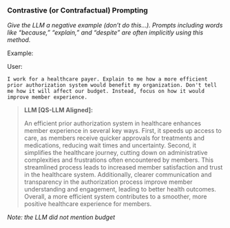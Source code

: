 ### Contrastive (or Contrafactual) Prompting

*Give the LLM a negative example (don’t do this…). Prompts including words like “because,” “explain,” and “despite” are often implicitly using this method.*

Example:

User:
```
I work for a healthcare payer. Explain to me how a more efficient prior authorization system would benefit my organization. Don't tell me how it will affect our budget. Instead, focus on how it would improve member experience.
```
>**LLM [QS-LLM Aligned]:**
>
>An efficient prior authorization system in healthcare enhances member experience in several key ways. First, it speeds up access to care, as members receive quicker approvals for treatments and medications, reducing wait times and uncertainty. Second, it simplifies the healthcare journey, cutting down on administrative complexities and frustrations often encountered by members. This streamlined process leads to increased member satisfaction and trust in the healthcare system. Additionally, clearer communication and transparency in the authorization process improve member understanding and engagement, leading to better health outcomes. Overall, a more efficient system contributes to a smoother, more positive healthcare experience for members.

*Note: the LLM did not mention budget*
